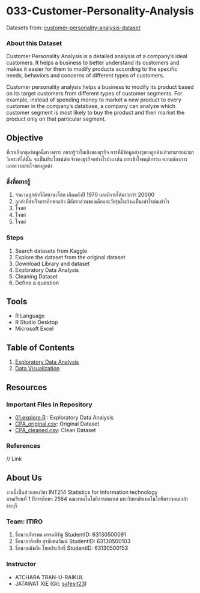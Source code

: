 # 033-Customer-Personality-Analysis
Datasets from: [customer-personality-analysis-dataset](https://www.kaggle.com/imakash3011/customer-personality-analysis)

### About this Dataset
Customer Personality Analysis is a detailed analysis of a company’s ideal customers. It helps a business to better understand its customers and makes it easier for them to modify products according to the specific needs, behaviors and concerns of different types of customers.

Customer personality analysis helps a business to modify its product based on its target customers from different types of customer segments. For example, instead of spending money to market a new product to every customer in the company’s database, a company can analyze which customer segment is most likely to buy the product and then market the product only on that particular segment.

## Objective
ที่เราเลือกชุดข้อมูลนี้มา เพราะ อยากรู้ว่าในเชิงของธุรกิจ การที่มีข้อมูลต่างๆของลูกค้าแล้วสามารถนำมาวิเคระห์ได้นั้น จะเป็นประโยชน์ต่อเจ้าของธุรกิจอย่างไรบ้าง เช่น การเข้าใจพฤติกรรม ความต้องการ และความสนใจของลูกค้า

### สิ่งที่อยากรู้
1. จำนวนลูกค้าที่มีสถานะโสด เกิดหลังปี 1970 และมีรายได้มากกว่า 20000 
1. ลูกค้าที่สำเร็จการศึกษาแล้ว มีอัตราส่วนของเด็กและวัยรุ่นในบ้านเป็นเท่าไรต่อเท่าไร
1. โจทย์
1. โจทย์
1. โจทย์

### Steps
1. Search datasets from Kaggle
1. Explore the dataset from the original dataset
1. Download Library and dataset
1. Exploratory Data Analysis
1. Cleaning Dataset
1. Define a question

## Tools

* R Language
* R Studio Desktop
* Microsoft Excel


## Table of Contents

1. [Exploratory Data Analysis](https://github.com/sit-2021-int214/033-Customer-Personality-Analysis/blob/main/midterm_assignment/README.md)
2. [Data Visualization]()

## Resources

### Important Files in Repository

- [01.explore.R](https://github.com/sit-2021-int214/033-Customer-Personality-Analysis/blob/main/midterm_assignment/01_explore.md) : Exploratory Data Analysis
- [CPA_original.csv](https://github.com/sit-2021-int214/033-Customer-Personality-Analysis/blob/main/midterm_assignment/CPA_original.csv): Original Dataset
- [CPA_cleaned.csv](https://github.com/sit-2021-int214/033-Customer-Personality-Analysis/blob/main/midterm_assignment/CPA_cleaned.csv): Clean Dataset

### References

// Link


## About Us
งานนี้เป็นส่วนของวิชา INT214 Statistics for Information technology <br/> ภาคเรียนที่ 1 ปีการศึกษา 2564 คณะเทคโนโลยีสารสนเทศ มหาวิทยาลัยเทคโนโลยีพระจอมเกล้าธนบุรี
### Team: ITIRO
1. ชื่อนายภัทรพล มรรคหิรัญ      StudentID: 63130500091
2. ชื่อนายวริศชัย  สุรชัยธนวัฒน์   StudentID: 63130500103
3. ชื่อนายณัชภัค ไทยประสิทธิ์     StudentID: 63130500153


### Instructor
- ATCHARA TRAN-U-RAIKUL
- JATAWAT XIE (Git: [safesit23](https://github.com/safesit23))



